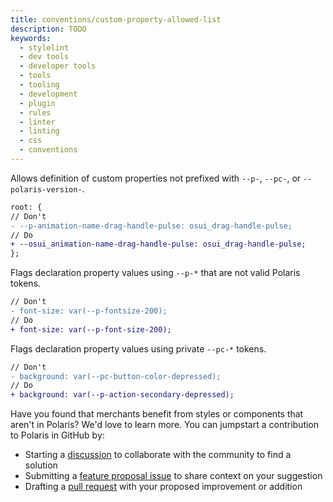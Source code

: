 ```yaml
---
title: conventions/custom-property-allowed-list
description: TODO
keywords:
  - stylelint
  - dev tools
  - developer tools
  - tools
  - tooling
  - development
  - plugin
  - rules
  - linter
  - linting
  - css
  - conventions
---
```


Allows definition of custom properties not prefixed with `--p-`, `--pc-`, or `--polaris-version-`.

```diff
root: {
// Don't
- --p-animation-name-drag-handle-pulse: osui_drag-handle-pulse;
// Do
+ --osui_animation-name-drag-handle-pulse: osui_drag-handle-pulse;
};
```

Flags declaration property values using `--p-*` that are not valid Polaris tokens.

```diff
// Don't
- font-size: var(--p-fontsize-200);
// Do
+ font-size: var(--p-font-size-200);
```

Flags declaration property values using private `--pc-*` tokens.

```diff
// Don't
- background: var(--pc-button-color-depressed);
// Do
+ background: var(--p-action-secondary-depressed);
```

Have you found that merchants benefit from styles or components that aren't in Polaris? We'd love to learn more. You can jumpstart a contribution to Polaris in GitHub by:

- Starting a [discussion](https://github.com/Shopify/polaris/discussions/6750) to collaborate with the community to find a solution
- Submitting a [feature proposal issue](https://github.com/Shopify/polaris/issues/new?assignees=&labels=Feature+request&template=FEATURE_REQUEST.md) to share context on your suggestion
- Drafting a [pull request](https://github.com/Shopify/polaris/pulls) with your proposed improvement or addition

